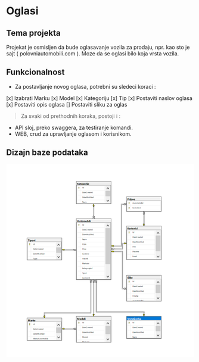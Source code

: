 # Oglasi

## Tema projekta

Projekat je osmisljen da bude oglasavanje vozila za prodaju, npr. kao sto je sajt ( polovniautomobili.com ). Moze da se oglasi bilo koja vrsta vozila.

## Funkcionalnost

* Za postavljanje novog oglasa, potrebni su sledeci koraci :

[x] Izabrati Marku
[x] Model
[x] Kategoriju
[x] Tip 
[x] Postaviti naslov oglasa
[x] Postaviti opis oglasa
[] Postaviti sliku za oglas

> Za svaki od prethodnih koraka, postoji i :

- API sloj, preko swaggera, za testiranje komandi.
- WEB, crud za upravljanje oglasom i korisnikom.

## Dizajn baze podataka

![baza](dijagram.png)
